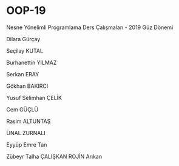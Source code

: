 ﻿# OOP-19
Nesne Yönelimli Programlama Ders Çalışmaları - 2019 Güz Dönemi

Dilara  Gürçay 
 
Seçilay KUTAL

Burhanettin YILMAZ

Serkan ERAY

Gökhan BAKIRCI

Yusuf Selimhan ÇELİK 

Cem GÜÇLÜ

Rasim ALTUNTAŞ

ÜNAL  ZURNALI

Eyyüp Emre Tan

Zübeyr Talha ÇALIŞKAN
ROJİN Arıkan


